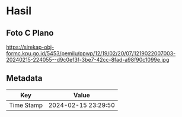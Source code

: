 # Hasil

## Foto C Plano

https://sirekap-obj-formc.kpu.go.id/5453/pemilu/ppwp/12/19/02/20/07/1219022007003-20240215-224055--d9c0ef3f-3be7-42cc-8fad-a98f90c1099e.jpg


## Metadata

| Key        | Value               |
| ---------- | ------------------- |
| Time Stamp | 2024-02-15 23:29:50 |



